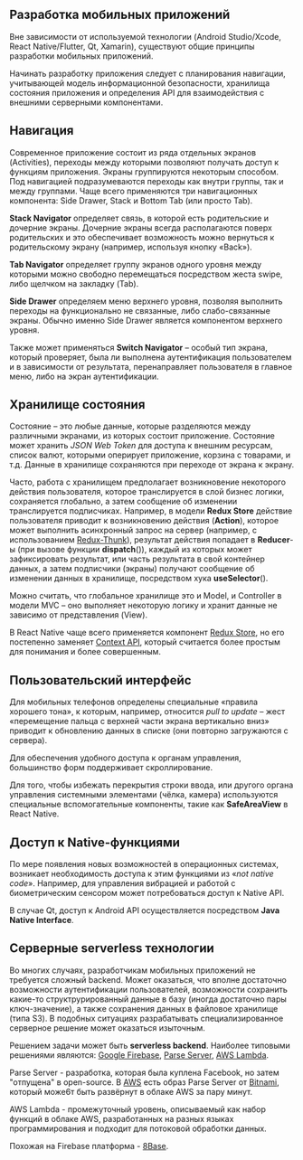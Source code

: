 ## Разработка мобильных приложений

Вне зависимости от используемой технологии (Android Studio/Xcode, React Native/Flutter, Qt, Xamarin), существуют общие принципы разработки мобильных приложений.

Начинать разработку приложения следует с планирования навигации, учитывающей модель информационной безопасности, хранилища состояния приложения и определения API для взаимодействия с внешними серверными компонентами.

## Навигация

Современное приложение состоит из ряда отдельных экранов (Activities), переходы между которыми позволяют получать доступ к функциям приложения. Экраны группируются некоторым способом. Под навигацией подразумеваются переходы как внутри группы, так и между группами.
Чаще всего применяются три навигационных компонента: Side Drawer, Stack и Bottom Tab (или просто Tab).

**Stack Navigator** определяет связь, в которой есть родительские и дочерние экраны. Дочерние экраны всегда располагаются поверх родительских и это обеспечивает возможность можно вернуться к родительскому экрану (например, используя кнопку «Back»).

**Tab Navigator** определяет группу экранов одного уровня между которыми можно свободно перемещаться посредством жеста swipe, либо щелчком на закладку (Tab).

**Side Drawer** определяем меню верхнего уровня, позволяя выполнить переходы на функционально не связанные, либо слабо-связанные экраны. Обычно именно Side Drawer является компонентом верхнего уровня.

Также может применяться **Switch Navigator** – особый тип экрана, который проверяет, была ли выполнена аутентификация пользователем и в зависимости от результата, перенаправляет пользователя в главное меню, либо на экран аутентификации.

## Хранилище состояния

Состояние – это любые данные, которые разделяются между различными экранами, из которых состоит приложение. Состояние может хранить *JSON Web Token* для доступа к внешним ресурсам, список валют, которыми оперирует приложение, корзина с товарами, и т.д. Данные в хранилище сохраняются при переходе от экрана к экрану.

Часто, работа с хранилищем предполагает возникновение некоторого действия пользователя, которое транслируется в слой бизнес логики, сохраняется глобально, а затем сообщение об изменении транслируется подписчиках. Например, в модели **Redux Store** действие пользователя приводит к возникновению действия (**Action**), которое может выполнить асинхронный запрос на сервер (например, с использованием [Redux-Thunk](https://github.com/reduxjs/redux-thunk)), результат действия попадает в **Reducer**-ы (при вызове функции **dispatch**()), каждый из которых может зафиксировать результат, или часть результата в свой контейнер данных, а затем подписчики (экраны) получают сообщение об изменении данных в хранилище, посредством хука **useSelector**().

Можно считать, что глобальное хранилище это и Model, и Controller в модели MVC – оно выполняет некоторую логику и хранит данные не зависимо от представления (View).

В React Native чаще всего применяется компонент [Redux Store](https://github.com/reduxjs/react-redux), но его постепенно заменяет [Context API](https://ru.reactjs.org/docs/context.html), который считается более простым для понимания и более совершенным.
 
## Пользовательский интерфейс

Для мобильных телефонов определены специальные «правила хорошего тона», к которым, например, относится *pull to update* – жест «перемещение пальца с верхней части экрана вертикально вниз» приводит к обновлению данных в списке (они повторно загружаются с сервера).

Для обеспечения удобного доступа к органам управления, большинство форм поддерживает скроллирование.

Для того, чтобы избежать перекрытия строки ввода, или другого органа управления системными элементами (чёлка, камера) используются специальные вспомогательные компоненты, такие как **SafeAreaView** в React Native.

## Доступ к Native-функциями

По мере появления новых возможностей в операционных системах, возникает необходимость доступа к этим функциями из «*not native code*». Например, для управления вибрацией и работой с биометрическим сенсором может потребоваться доступ к Native API.

В случае Qt, доступ к Android API осуществляется посредством **Java Native Interface**.

## Серверные serverless технологии

Во многих случаях, разработчикам мобильных приложений не требуется сложный backend. Может оказаться, что вполне достаточно возможности аутентификации пользователей, возможности сохранить какие-то структрурированный данные в базу (иногда достаточно пары ключ-значение), а также сохранения данных в файловое хранилище (типа S3). В подобных ситуациях разрабатывать специализированное серверное решение может оказаться изыточным.

Решением задачи может быть **serverless backend**. Наиболее типовыми решениями являются: [Google Firebase](https://firebase.google.com/), [Parse Server](https://parseplatform.org/), [AWS Lambda](https://aws.amazon.com/ru/lambda/).

Parse Server - разработка, которая была куплена Facebook, но затем "отпущена" в open-source. В [AWS](https://aws.amazon.com/marketplace/pp/Bitnami-Parse-Server-Certified-by-Bitnami/B01BLQ17TO) есть образ Parse Server от [Bitnami](https://bitnami.com/), который може6т быть развёрнут в облаке AWS за пару минут.

AWS Lambda - промежуточный уровень, описываемый как набор функций в облаке AWS, разработанных на разных языках программирования и подходит для потоковой обработки данных.

Похожая на Firebase платформа - [8Base](https://www.8base.com/).


